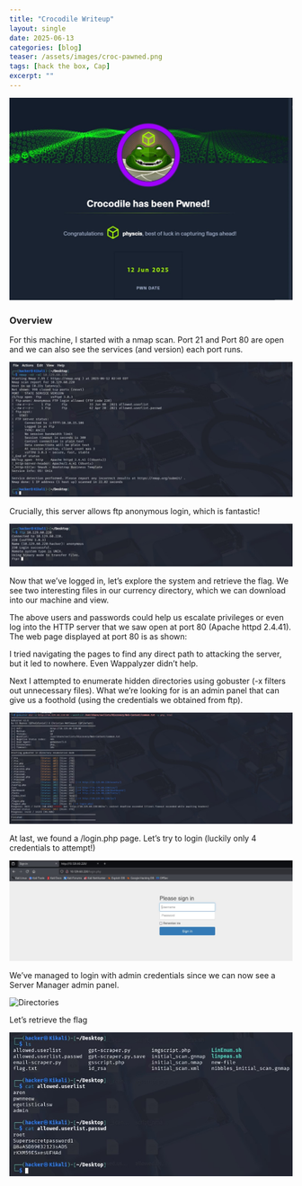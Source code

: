 ```yaml
---
title: "Crocodile Writeup"
layout: single
date: 2025-06-13
categories: [blog]
teaser: /assets/images/croc-pawned.png
tags: [hack the box, Cap]
excerpt: ""
---
```


![Crocodile](/assets/images/croc-pawned.png)

### Overview

For this machine, I started with a nmap scan. Port 21 and Port 80 are open and we can also see the services (and version) each port runs.

<img src="/assets/images/croc-nmap.png" alt="Nmap Scan" style="max-width:100%;">

Crucially, this server allows ftp anonymous login, which is fantastic!

<img src="/assets/images/croc-anon.png" alt="Anonymous login" style="max-width:100%;">

Now that we’ve logged in, let’s explore the system and retrieve the flag. We see two interesting files in our currency directory, which we can download into our machine and view.

The above users and passwords could help us escalate privileges or even log into the HTTP server that we saw open at port 80 (Apache httpd 2.4.41). The web page displayed at port 80 is as shown:

I tried navigating the pages to find any direct path to attacking the server, but it led to nowhere. Even Wappalyzer didn’t help.

Next I attempted to enumerate hidden directories using gobuster (-x filters out unnecessary files). What we’re looking for is an admin panel that can give us a foothold (using the credentials we obtained from ftp).

<img src="/assets/images/croc-gobuster.png" alt="Gobuster" style="max-width:100%;">

At last, we found a /login.php page. Let’s try to login (luckily only 4 credentials to attempt!)

<img src="/assets/images/croc-login.png" alt="Login" style="max-width:100%;">

We’ve managed to login with admin credentials since we can now see a Server Manager admin panel.

<img src="/assets/images/croc-dir.png" alt="Directories" style="max-width:100%;">

Let’s retrieve the flag

<img src="/assets/images/croc-cat.png" alt="Flags" style="max-width:100%;">
